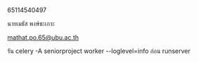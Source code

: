 65114540497

นายเมธัส พงษ์ชะเกาะ

mathat.po.65@ubu.ac.th

รัน celery -A seniorproject worker --loglevel=info  ก่อน runserver